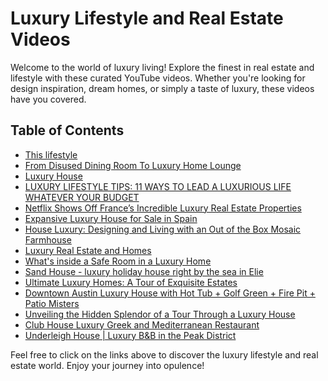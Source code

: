 # Luxury Lifestyle and Real Estate Videos

Welcome to the world of luxury living! Explore the finest in real estate and lifestyle with these curated YouTube videos. Whether you're looking for design inspiration, dream homes, or simply a taste of luxury, these videos have you covered.

## Table of Contents
- [This lifestyle](https://www.youtube.com/watch?v=Vf1Jw0B-bS8)
- [From Disused Dining Room To Luxury Home Lounge](https://www.youtube.com/watch?v=z3jyY9ZgMYE)
- [Luxury House](https://www.youtube.com/watch?v=0xKn4sA01CQ)
- [LUXURY LIFESTYLE TIPS: 11 WAYS TO LEAD A LUXURIOUS LIFE WHATEVER YOUR BUDGET](https://www.youtube.com/watch?v=fW_b1QpMNk8)
- [Netflix Shows Off France’s Incredible Luxury Real Estate Properties](https://www.youtube.com/watch?v=T1oANleodzc)
- [Expansive Luxury House for Sale in Spain](https://www.youtube.com/watch?v=8S7OK_MrNBc)
- [House Luxury: Designing and Living with an Out of the Box Mosaic Farmhouse](https://www.youtube.com/watch?v=A4ssrU1TLzM)
- [Luxury Real Estate and Homes](https://www.youtube.com/watch?v=v6d7F_fa3lE)
- [What's inside a Safe Room in a Luxury Home](https://www.youtube.com/watch?v=joAUqC6fshE)
- [Sand House - luxury holiday house right by the sea in Elie](https://www.youtube.com/watch?v=CQ_5P3YkelA)
- [Ultimate Luxury Homes: A Tour of Exquisite Estates](https://www.youtube.com/watch?v=aKQ0vQwtEVI)
- [Downtown Austin Luxury House with Hot Tub + Golf Green + Fire Pit + Patio Misters](https://www.youtube.com/watch?v=kOlBgOTIHB0)
- [Unveiling the Hidden Splendor of a Tour Through a Luxury House](https://www.youtube.com/watch?v=diQKAiw-wEM)
- [Club House Luxury Greek and Mediterranean Restaurant](https://www.youtube.com/watch?v=Fe-tTlHYfbo)
- [Underleigh House | Luxury B&B in the Peak District](https://www.youtube.com/watch?v=ZFPBzfFNQ3c)

Feel free to click on the links above to discover the luxury lifestyle and real estate world. Enjoy your journey into opulence!



